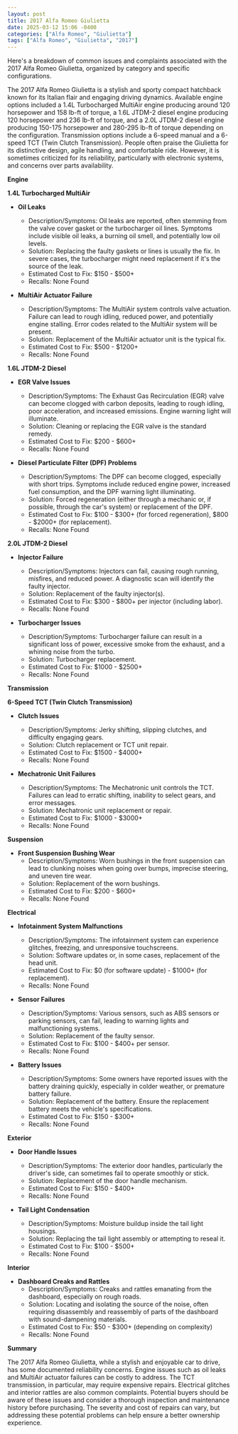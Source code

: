 ```yaml
---
layout: post
title: 2017 Alfa Romeo Giulietta
date: 2025-03-12 15:06 -0400
categories: ["Alfa Romeo", "Giulietta"]
tags: ["Alfa Romeo", "Giulietta", "2017"]
---
```

Here's a breakdown of common issues and complaints associated with the 2017 Alfa Romeo Giulietta, organized by category and specific configurations.

The 2017 Alfa Romeo Giulietta is a stylish and sporty compact hatchback known for its Italian flair and engaging driving dynamics. Available engine options included a 1.4L Turbocharged MultiAir engine producing around 120 horsepower and 158 lb-ft of torque, a 1.6L JTDM-2 diesel engine producing 120 horsepower and 236 lb-ft of torque, and a 2.0L JTDM-2 diesel engine producing 150-175 horsepower and 280-295 lb-ft of torque depending on the configuration. Transmission options include a 6-speed manual and a 6-speed TCT (Twin Clutch Transmission). People often praise the Giulietta for its distinctive design, agile handling, and comfortable ride. However, it is sometimes criticized for its reliability, particularly with electronic systems, and concerns over parts availability.

**Engine**

**1.4L Turbocharged MultiAir**

*   **Oil Leaks**
    *   Description/Symptoms: Oil leaks are reported, often stemming from the valve cover gasket or the turbocharger oil lines. Symptoms include visible oil leaks, a burning oil smell, and potentially low oil levels.
    *   Solution: Replacing the faulty gaskets or lines is usually the fix. In severe cases, the turbocharger might need replacement if it's the source of the leak.
    *   Estimated Cost to Fix: $150 - $500+
    * Recalls: None Found

*   **MultiAir Actuator Failure**
    *   Description/Symptoms: The MultiAir system controls valve actuation. Failure can lead to rough idling, reduced power, and potentially engine stalling. Error codes related to the MultiAir system will be present.
    *   Solution: Replacement of the MultiAir actuator unit is the typical fix.
    *   Estimated Cost to Fix: $500 - $1200+
    * Recalls: None Found

**1.6L JTDM-2 Diesel**

*   **EGR Valve Issues**
    *   Description/Symptoms: The Exhaust Gas Recirculation (EGR) valve can become clogged with carbon deposits, leading to rough idling, poor acceleration, and increased emissions. Engine warning light will illuminate.
    *   Solution: Cleaning or replacing the EGR valve is the standard remedy.
    *   Estimated Cost to Fix: $200 - $600+
    * Recalls: None Found

*   **Diesel Particulate Filter (DPF) Problems**
    *   Description/Symptoms: The DPF can become clogged, especially with short trips. Symptoms include reduced engine power, increased fuel consumption, and the DPF warning light illuminating.
    *   Solution: Forced regeneration (either through a mechanic or, if possible, through the car's system) or replacement of the DPF.
    *   Estimated Cost to Fix: $100 - $300+ (for forced regeneration), $800 - $2000+ (for replacement).
    * Recalls: None Found

**2.0L JTDM-2 Diesel**

*   **Injector Failure**
    *   Description/Symptoms: Injectors can fail, causing rough running, misfires, and reduced power. A diagnostic scan will identify the faulty injector.
    *   Solution: Replacement of the faulty injector(s).
    *   Estimated Cost to Fix: $300 - $800+ per injector (including labor).
    * Recalls: None Found

*   **Turbocharger Issues**
    *   Description/Symptoms: Turbocharger failure can result in a significant loss of power, excessive smoke from the exhaust, and a whining noise from the turbo.
    *   Solution: Turbocharger replacement.
    *   Estimated Cost to Fix: $1000 - $2500+
    * Recalls: None Found

**Transmission**

**6-Speed TCT (Twin Clutch Transmission)**

*   **Clutch Issues**
    *   Description/Symptoms: Jerky shifting, slipping clutches, and difficulty engaging gears.
    *   Solution: Clutch replacement or TCT unit repair.
    *   Estimated Cost to Fix: $1500 - $4000+
    * Recalls: None Found

*   **Mechatronic Unit Failures**
    *   Description/Symptoms: The Mechatronic unit controls the TCT. Failures can lead to erratic shifting, inability to select gears, and error messages.
    *   Solution: Mechatronic unit replacement or repair.
    *   Estimated Cost to Fix: $1000 - $3000+
    * Recalls: None Found

**Suspension**

*   **Front Suspension Bushing Wear**
    *   Description/Symptoms: Worn bushings in the front suspension can lead to clunking noises when going over bumps, imprecise steering, and uneven tire wear.
    *   Solution: Replacement of the worn bushings.
    *   Estimated Cost to Fix: $200 - $600+
    * Recalls: None Found

**Electrical**

*   **Infotainment System Malfunctions**
    *   Description/Symptoms: The infotainment system can experience glitches, freezing, and unresponsive touchscreens.
    *   Solution: Software updates or, in some cases, replacement of the head unit.
    *   Estimated Cost to Fix: $0 (for software update) - $1000+ (for replacement).
    * Recalls: None Found

*   **Sensor Failures**
    *   Description/Symptoms: Various sensors, such as ABS sensors or parking sensors, can fail, leading to warning lights and malfunctioning systems.
    *   Solution: Replacement of the faulty sensor.
    *   Estimated Cost to Fix: $100 - $400+ per sensor.
    * Recalls: None Found

*   **Battery Issues**
    *   Description/Symptoms: Some owners have reported issues with the battery draining quickly, especially in colder weather, or premature battery failure.
    *   Solution: Replacement of the battery. Ensure the replacement battery meets the vehicle's specifications.
    *   Estimated Cost to Fix: $150 - $300+
    * Recalls: None Found

**Exterior**

*   **Door Handle Issues**
    *   Description/Symptoms: The exterior door handles, particularly the driver's side, can sometimes fail to operate smoothly or stick.
    *   Solution: Replacement of the door handle mechanism.
    *   Estimated Cost to Fix: $150 - $400+
    * Recalls: None Found

*   **Tail Light Condensation**
    *   Description/Symptoms: Moisture buildup inside the tail light housings.
    *   Solution: Replacing the tail light assembly or attempting to reseal it.
    *   Estimated Cost to Fix: $100 - $500+
    * Recalls: None Found

**Interior**

*   **Dashboard Creaks and Rattles**
    *   Description/Symptoms: Creaks and rattles emanating from the dashboard, especially on rough roads.
    *   Solution: Locating and isolating the source of the noise, often requiring disassembly and reassembly of parts of the dashboard with sound-dampening materials.
    *   Estimated Cost to Fix: $50 - $300+ (depending on complexity)
    * Recalls: None Found

**Summary**

The 2017 Alfa Romeo Giulietta, while a stylish and enjoyable car to drive, has some documented reliability concerns. Engine issues such as oil leaks and MultiAir actuator failures can be costly to address. The TCT transmission, in particular, may require expensive repairs. Electrical glitches and interior rattles are also common complaints. Potential buyers should be aware of these issues and consider a thorough inspection and maintenance history before purchasing. The severity and cost of repairs can vary, but addressing these potential problems can help ensure a better ownership experience.

